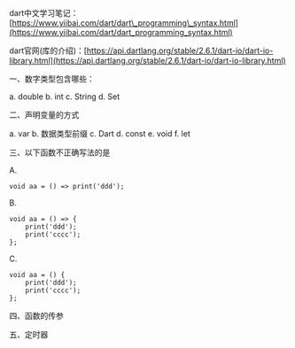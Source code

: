 dart中文学习笔记：[https://www.yiibai.com/dart/dart\_programming\_syntax.html](https://www.yiibai.com/dart/dart_programming_syntax.html)

dart官网\(库的介绍\)：[https://api.dartlang.org/stable/2.6.1/dart-io/dart-io-library.html](https://api.dartlang.org/stable/2.6.1/dart-io/dart-io-library.html)

一、数字类型包含哪些：

a. double     b. int      c. String     d. Set

二、声明变量的方式

a. var        b. 数据类型前缀        c. Dart         d. const            e. void           f. let

三、以下函数不正确写法的是

A.

```
void aa = () => print('ddd');
```

B.

```
void aa = () => {
    print('ddd');
    print('cccc');
};
```

C.

```
void aa = () {
    print('ddd');
    print('cccc');
};
```

四、函数的传参



五、定时器

